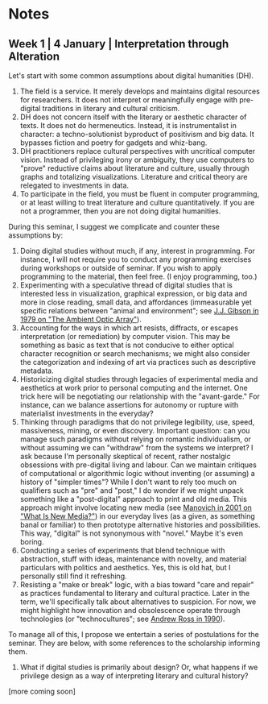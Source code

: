 # Notes 

## Week 1 | 4 January | Interpretation through Alteration

Let's start with some common assumptions about digital humanities (DH). 

1.  The field is a service. It merely develops and maintains digital resources for researchers. It does not interpret or meaningfully engage with pre-digital traditions in literary and cultural criticism.  
2.  DH does not concern itself with the literary or aesthetic character of texts. It does not do hermeneutics. Instead, it is instrumentalist in character: a techno-solutionist byproduct of positivism and big data. It bypasses fiction and poetry for gadgets and whiz-bang.  
3.  DH practitioners replace cultural perspectives with uncritical computer vision. Instead of privileging irony or ambiguity, they use computers to "prove" reductive claims about literature and culture, usually through graphs and totalizing visualizations. Literature and critical theory are relegated to investments in data.  
4.  To participate in the field, you must be fluent in computer programming, or at least willing to treat literature and culture quantitatively. If you are not a programmer, then you are not doing digital humanities. 

During this seminar, I suggest we complicate and counter these assumptions by: 

1. Doing digital studies without much, if any, interest in programming. For instance, I will not require you to conduct any programming exercises during workshops or outside of seminar. If you wish to apply programming to the material, then feel free. (I enjoy programming, too.)
2. Experimenting with a speculative thread of digital studies that is interested less in visualization, graphical expression, or big data and more in close reading, small data, and affordances (immeasurable yet specific relations between "animal and environment"; see [J.J. Gibson in 1979 on "The Ambient Optic Array"](http://jenteryteaches.com/noneshall/508/gibsonVisualPerception.pdf)). 
3. Accounting for the ways in which art resists, diffracts, or escapes interpretation (or remediation) by computer vision. This may be something as basic as text that is not conducive to either optical character recognition or search mechanisms; we might also consider the categorization and indexing of art via practices such as descriptive metadata.
4. Historicizing digital studies through legacies of experimental media and aesthetics at work prior to personal computing and the internet. One trick here will be negotiating our relationship with the "avant-garde." For instance, can we balance assertions for autonomy or rupture with materialist investments in the everyday? 
5. Thinking through paradigms that do not privilege legibility, use, speed, massiveness, mining, or even discovery. Important question: can you manage such paradigms without relying on romantic individualism, or without assuming we can "withdraw" from the systems we interpret? I ask because I'm personally skeptical of recent, rather nostalgic obsessions with pre-digital living and labour. Can we maintain critiques of computational or algorithmic logic without inventing (or assuming) a history of "simpler times"? While I don't want to rely too much on qualifiers such as "pre" and "post," I do wonder if we might unpack something like a "post-digital" approach to print and old media. This approach might involve locating new media (see [Manovich in 2001 on "What Is New Media?"](http://jenteryteaches.com/noneshall/508/manovichNewMedia.pdf)) in our everyday lives (as a given, as something banal or familiar) to then prototype alternative histories and possibilities. This way, "digital" is not synonymous with "novel." Maybe it's even boring.     
6. Conducting a series of experiments that blend technique with abstraction, stuff with ideas, maintenance with novelty, and material particulars with politics and aesthetics. Yes, this is old hat, but I personally still find it refreshing.  
7. Resisting a "make or break" logic, with a bias toward "care and repair" as practices fundamental to literary and cultural practice. Later in the term, we'll specifically talk about alternatives to suspicion. For now, we might highlight how innovation and obsolescence operate through technologies (or "technocultures"; see [Andrew Ross in 1990](http://pmc.iath.virginia.edu/text-only/issue.990/ross-1.990)).  

To manage all of this, I propose we entertain a series of postulations for the seminar. They are below, with some references to the scholarship informing them.  

1. What if digital studies is primarily about design? Or, what happens if we privilege design as a way of interpreting literary and cultural history? 

[more coming soon]
